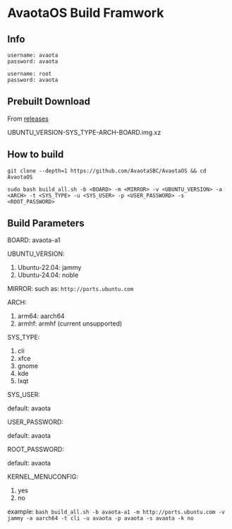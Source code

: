 # AvaotaOS Build Framwork

## Info

```
username: avaota
password: avaota

username: root
password: avaota
```

## Prebuilt Download

From [releases](https://github.com/AvaotaSBC/AvaotaOS/releases)

UBUNTU_VERSION-SYS_TYPE-ARCH-BOARD.img.xz

## How to build

```
git clone --depth=1 https://github.com/AvaotaSBC/AvaotaOS && cd AvaotaOS

sudo bash build_all.sh -b <BOARD> -m <MIRROR> -v <UBUNTU_VERSION> -a <ARCH> -t <SYS_TYPE> -u <SYS_USER> -p <USER_PASSWORD> -s <ROOT_PASSWORD>
```

## Build Parameters

BOARD: avaota-a1

UBUNTU_VERSION:
1.  Ubuntu-22.04: jammy
2.  Ubuntu-24.04: noble

MIRROR:
such as: `http://ports.ubuntu.com`

ARCH:
1.  arm64: aarch64
2.  armhf: armhf (current unsupported)

SYS_TYPE:
1.  cli
2.  xfce
3.  gnome
4.  kde
5.  lxqt

SYS_USER:

default: avaota

USER_PASSWORD:

default: avaota

ROOT_PASSWORD:

default: avaota

KERNEL_MENUCONFIG:
1.  yes
2.  no

example: `bash build_all.sh -b avaota-a1 -m http://ports.ubuntu.com -v jammy -a aarch64 -t cli -u avaota -p avaota -s avaota -k no`

